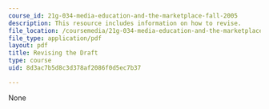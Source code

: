 ```yaml
---
course_id: 21g-034-media-education-and-the-marketplace-fall-2005
description: This resource includes information on how to revise.
file_location: /coursemedia/21g-034-media-education-and-the-marketplace-fall-2005/8d3ac7b5d8c3d378af2086f0d5ec7b37_MIT21G_034F05_revisingdraf.pdf
file_type: application/pdf
layout: pdf
title: Revising the Draft
type: course
uid: 8d3ac7b5d8c3d378af2086f0d5ec7b37

---
```

None